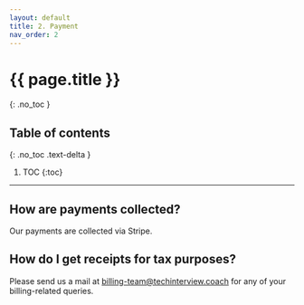 ```yaml
---
layout: default
title: 2. Payment
nav_order: 2
---
```


# {{ page.title }}
{: .no_toc }

## Table of contents
{: .no_toc .text-delta }

1. TOC
{:toc}

---

## How are payments collected?
Our payments are collected via Stripe.

## How do I get receipts for tax purposes?
Please send us a mail at billing-team@techinterview.coach for any of your billing-related queries.